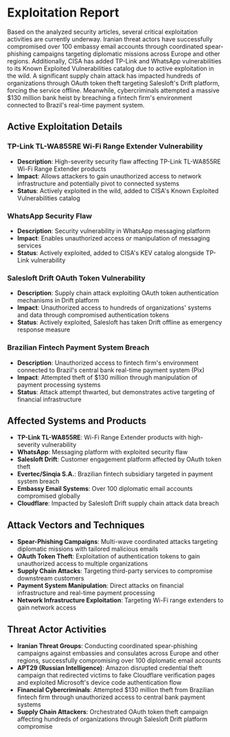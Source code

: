 # Exploitation Report

Based on the analyzed security articles, several critical exploitation activities are currently underway. Iranian threat actors have successfully compromised over 100 embassy email accounts through coordinated spear-phishing campaigns targeting diplomatic missions across Europe and other regions. Additionally, CISA has added TP-Link and WhatsApp vulnerabilities to its Known Exploited Vulnerabilities catalog due to active exploitation in the wild. A significant supply chain attack has impacted hundreds of organizations through OAuth token theft targeting Salesloft's Drift platform, forcing the service offline. Meanwhile, cybercriminals attempted a massive $130 million bank heist by breaching a fintech firm's environment connected to Brazil's real-time payment system.

## Active Exploitation Details

### TP-Link TL-WA855RE Wi-Fi Range Extender Vulnerability
- **Description**: High-severity security flaw affecting TP-Link TL-WA855RE Wi-Fi Range Extender products
- **Impact**: Allows attackers to gain unauthorized access to network infrastructure and potentially pivot to connected systems
- **Status**: Actively exploited in the wild, added to CISA's Known Exploited Vulnerabilities catalog

### WhatsApp Security Flaw
- **Description**: Security vulnerability in WhatsApp messaging platform
- **Impact**: Enables unauthorized access or manipulation of messaging services
- **Status**: Actively exploited, added to CISA's KEV catalog alongside TP-Link vulnerability

### Salesloft Drift OAuth Token Vulnerability
- **Description**: Supply chain attack exploiting OAuth token authentication mechanisms in Drift platform
- **Impact**: Unauthorized access to hundreds of organizations' systems and data through compromised authentication tokens
- **Status**: Actively exploited, Salesloft has taken Drift offline as emergency response measure

### Brazilian Fintech Payment System Breach
- **Description**: Unauthorized access to fintech firm's environment connected to Brazil's central bank real-time payment system (Pix)
- **Impact**: Attempted theft of $130 million through manipulation of payment processing systems
- **Status**: Attack attempt thwarted, but demonstrates active targeting of financial infrastructure

## Affected Systems and Products

- **TP-Link TL-WA855RE**: Wi-Fi Range Extender products with high-severity vulnerability
- **WhatsApp**: Messaging platform with exploited security flaw
- **Salesloft Drift**: Customer engagement platform affected by OAuth token theft
- **Evertec/Sinqia S.A.**: Brazilian fintech subsidiary targeted in payment system breach
- **Embassy Email Systems**: Over 100 diplomatic email accounts compromised globally
- **Cloudflare**: Impacted by Salesloft Drift supply chain attack data breach

## Attack Vectors and Techniques

- **Spear-Phishing Campaigns**: Multi-wave coordinated attacks targeting diplomatic missions with tailored malicious emails
- **OAuth Token Theft**: Exploitation of authentication tokens to gain unauthorized access to multiple organizations
- **Supply Chain Attacks**: Targeting third-party services to compromise downstream customers
- **Payment System Manipulation**: Direct attacks on financial infrastructure and real-time payment processing
- **Network Infrastructure Exploitation**: Targeting Wi-Fi range extenders to gain network access

## Threat Actor Activities

- **Iranian Threat Groups**: Conducting coordinated spear-phishing campaigns against embassies and consulates across Europe and other regions, successfully compromising over 100 diplomatic email accounts
- **APT29 (Russian Intelligence)**: Amazon disrupted credential theft campaign that redirected victims to fake Cloudflare verification pages and exploited Microsoft's device code authentication flow
- **Financial Cybercriminals**: Attempted $130 million theft from Brazilian fintech firm through unauthorized access to central bank payment systems
- **Supply Chain Attackers**: Orchestrated OAuth token theft campaign affecting hundreds of organizations through Salesloft Drift platform compromise